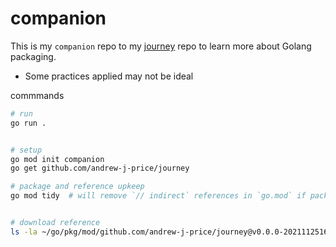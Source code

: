 # companion

This is my `companion` repo to my [journey](https://github.com/andrew-j-price/journey) repo to learn more about Golang packaging.
* Some practices applied may not be ideal

commmands
```bash
# run
go run .


# setup
go mod init companion
go get github.com/andrew-j-price/journey

# package and reference upkeep
go mod tidy  # will remove `// indirect` references in `go.mod` if package is incoporated


# download reference
ls -la ~/go/pkg/mod/github.com/andrew-j-price/journey@v0.0.0-20211125164502-77b624a91d60/

```
